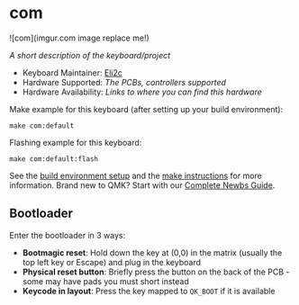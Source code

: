 # com

![com](imgur.com image replace me!)

*A short description of the keyboard/project*

* Keyboard Maintainer: [Eli2c](https://github.com/Eli2c)
* Hardware Supported: *The PCBs, controllers supported*
* Hardware Availability: *Links to where you can find this hardware*

Make example for this keyboard (after setting up your build environment):

    make com:default

Flashing example for this keyboard:

    make com:default:flash

See the [build environment setup](https://docs.qmk.fm/#/getting_started_build_tools) and the [make instructions](https://docs.qmk.fm/#/getting_started_make_guide) for more information. Brand new to QMK? Start with our [Complete Newbs Guide](https://docs.qmk.fm/#/newbs).

## Bootloader

Enter the bootloader in 3 ways:

* **Bootmagic reset**: Hold down the key at (0,0) in the matrix (usually the top left key or Escape) and plug in the keyboard
* **Physical reset button**: Briefly press the button on the back of the PCB - some may have pads you must short instead
* **Keycode in layout**: Press the key mapped to `QK_BOOT` if it is available
